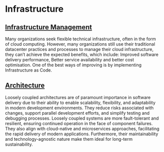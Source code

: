 # Infrastructure


## [Infrastructure Management](infrastructure-management.md)
Many organizations seek flexible technical infrastructure, often in the form of cloud computing. However, many organizations still use their traditional datacenter practices and processes to manage their cloud infrastructure, they can’t achieve the expected benefits, which include: Improved software delivery performance, Better service availability and better cost optimisation. One of the best ways of improving is by implementing Infrastructure as Code.


## [Architecture](architecture.md)
Loosely coupled architectures are of paramount importance in software delivery due to their ability to enable scalability, flexibility, and adaptability in modern development environments. They reduce risks associated with changes, support parallel development efforts, and simplify testing and debugging processes. Loosely coupled systems are more fault-tolerant and resilient, ensuring continued operation in the face of component failures. They also align with cloud-native and microservices approaches, facilitating the rapid delivery of modern applications. Furthermore, their maintainability and technology-agnostic nature make them ideal for long-term sustainability.
